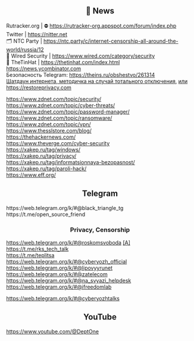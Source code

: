 <h2 align="center">📰 News</h2>

Rutracker.org | ⛔‍ https://rutracker-org.appspot.com/forum/index.php
<br>
Twitter | https://nitter.net
<br>
🗂 NTC Party | https://ntc.party/c/internet-censorship-all-around-the-world/russia/12
<br>
📰 Wired Security | https://www.wired.com/category/security
<br>
📰 TheTinHat | https://thetinhat.com/index.html
<br>
https://news.ycombinator.com
<br>
Безопасность Telegram: https://theins.ru/obshestvo/261314
<br>
[Шатдаун интернета, методичка на случай тотального отключения](https://telegra.ph/Partizanskij-internet-Kakie-prilozheniya-sleduet-ustanovit-dlya-obhoda-blokirovok-i-na-sluchaj-internet-shatdauna-04-06), [или](https://nasvyazi.org/10-glavnyh-pravil-na-sluchaj-shatdauna/)
<br>
https://restoreprivacy.com

https://www.zdnet.com/topic/security/
<br>
https://www.zdnet.com/topic/cyber-threats/
<br>
https://www.zdnet.com/topic/password-manager/
<br>
https://www.zdnet.com/topic/ransomware/
<br>
https://www.zdnet.com/topic/vpn/
<br>
https://www.thesslstore.com/blog/
<br>
https://thehackernews.com/
<br>
https://www.theverge.com/cyber-security
<br>
https://xakep.ru/tag/windows/
<br>
https://xakep.ru/tag/privacy/
<br>
https://xakep.ru/tag/informatsionnaya-bezopasnost/
<br>
https://xakep.ru/tag/paroli-hack/
<br>
https://www.eff.org/

<h2 align="center"> Telegram</h2>
https://web.telegram.org/k/#@black_triangle_tg
<br>
https://t.me/open_source_friend

<h3 align="center"> Privacy, Censorship</h3>

https://web.telegram.org/k/#@roskomsvoboda [[A]](https://web.telegram.org/a/#-1020195196)
<br>
https://t.me/rks_tech_talk
<br>
https://t.me/teplitsa
<br>
https://web.telegram.org/k/#@cyberyozh_official
<br>
https://web.telegram.org/k/#@lipovyyrunet
<br>
https://web.telegram.org/k/#@zatelecom
<br>
https://web.telegram.org/k/#@na_svyazi_helpdesk
<br>
https://web.telegram.org/k/#@ifreedomlab

https://web.telegram.org/k/#@cyberyozhtalks

<h2 align="center"> YouTube</h2>

https://www.youtube.com/@DeptOne
